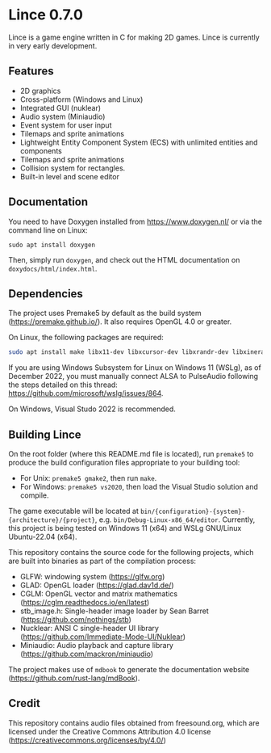 # Lince 0.7.0

Lince is a game engine written in C for making 2D games.
Lince is currently in very early development.

## Features

* 2D graphics
* Cross-platform (Windows and Linux)
* Integrated GUI (nuklear)
* Audio system (Miniaudio)
* Event system for user input
* Tilemaps and sprite animations
* Lightweight Entity Component System (ECS) with unlimited entities and components
* Tilemaps and sprite animations
* Collision system for rectangles.
* Built-in level and scene editor

## Documentation

You need to have Doxygen installed from https://www.doxygen.nl/ or via the command line on Linux:
```
sudo apt install doxygen
```
Then, simply run `doxygen`, and check out the HTML documentation on `doxydocs/html/index.html`.

## Dependencies

The project uses Premake5 by default as the build system (https://premake.github.io/).
It also requires OpenGL 4.0 or greater.

On Linux, the following packages are required:
```bash
sudo apt install make libx11-dev libxcursor-dev libxrandr-dev libxinerama-dev libxtst-dev libgl-dev`
```

If you are using Windows Subsystem for Linux on Windows 11 (WSLg), as of December 2022, you must manually connect ALSA to PulseAudio following the steps detailed on this thread: https://github.com/microsoft/wslg/issues/864.

On Windows, Visual Studo 2022 is recommended.


## Building Lince

On the root folder (where this README.md file is located), run `premake5` to produce the build configuration files appropriate to your building tool:

* For Unix: `premake5 gmake2`, then run `make`.
* For Windows: `premake5 vs2020`, then load the Visual Studio solution and compile.

The game executable will be located at `bin/{configuration}-{system}-{architecture}/{project}`, e.g. `bin/Debug-Linux-x86_64/editor`. Currently, this project is being tested on Windows 11 (x64) and WSLg GNU/Linux Ubuntu-22.04 (x64).

This repository contains the source code for the following projects, which are built into binaries as part of the compilation process:

* GLFW: windowing system (https://glfw.org)
* GLAD: OpenGL loader (https://glad.dav1d.de/)
* CGLM: OpenGL vector and matrix mathematics (https://cglm.readthedocs.io/en/latest)
* stb\_image.h: Single-header image loader by Sean Barret (https://github.com/nothings/stb)
* Nucklear: ANSI C single-header UI library (https://github.com/Immediate-Mode-UI/Nuklear)
* Miniaudio: Audio playback and capture library (https://github.com/mackron/miniaudio)

The project makes use of `mdbook` to generate the documentation website (https://github.com/rust-lang/mdBook).


## Credit

This repository contains audio files obtained from freesound.org, which are licensed under the Creative Commons Attribution 4.0 license (https://creativecommons.org/licenses/by/4.0/)
